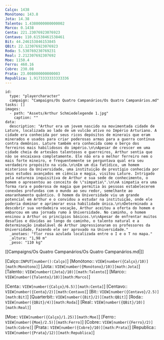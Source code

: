 ```yaml
---
Calço: 1438
Monótono: 143.8
Jota: 14.38
Talento: 1.4380000000000002
Marco: 0.1438
Centa: 221.23076923076923
Centavo: 110.61538461538461
Bit: 44.246153846153845
QBit: 22.123076923076923
Roda: 5.530769230769231
Real: 2.212307692307692
Moe: 1150.4
Ferro: 460.16
Cobre: 230.08
Prata: 23.008000000000003
Republica: 1.9173333333333336
---
```


```RpgManager4
id: 
  type: "playercharacter"
  campaign: "Campaigns/Os Quatro Campanários/Os Quatro Campanários.md"
tasks: []
images: 
  - path: "Assets/Arthur Schmiedelegende 1.jpg"
    caption: ""
data: 
  description: "Arthur era um jovem nascido na movimentada cidade de Lature, localizada ao lado de um vulcão ativo no Império Arturiano. A cidade era conhecida por seus ricos depósitos de minerais que eram minerados e usados para criar poderosas armas para a guerra contínua contra demônios. Lature também era conhecida como o berço dos ferreiros mais habilidosos do império.\n\nApesar de crescer em uma cidade cheia de artesãos talentosos e guerreiros, Arthur sentia que não se encaixava completamente. Ele não era o melhor ferreiro nem o mais forte mineiro, e frequentemente se perguntava qual era seu verdadeiro propósito na vida.\n\nEm um dia fatídico, um homem misterioso da Universidade, uma instituição de prestígio conhecida por seus estudos avançados em ciência e magia, visitou Lature. Intrigado pela natureza inquisitiva de Arthur e sua sede de conhecimento, o homem o apresentou ao conceito de \"simpatia\".\n\nA simpatia era uma forma rara e poderosa de magia que permitia às pessoas estabelecerem conexões profundas com o mundo ao seu redor, semelhante ao emaranhamento quântico. O homem da Universidade viu um grande potencial em Arthur e o convidou a estudar na instituição, onde ele poderia dominar e aprimorar essa habilidade única.\n\nDeterminado a descobrir sua verdadeira vocação, Arthur aceitou a oferta do homem e embarcou em uma jornada rumo à Universidade. No caminho, o homem ensinou a Arthur os princípios básicos.\n\nApesar de enfrentar muitos desafios e dúvidas ao longo do caminho, o talento natural e a determinação inabalável de Arthur impressionaram os professores da Universidade, Fazendo ele ser aprovado na Universidade."
  _anotaes: "flor rosa azulada localizada entre o I e o T no mapa."
  _altura: "1,98 m"
  _peso: "110 kg"
```

[[Campaigns/Os Quatro Campanários/Os Quatro Campanários.md|]]

[Calço::`INPUT[number():Calço]`]
[Monótono:: `VIEW[number({Calço}/10)][math:Monótono]`]
[Jota:: `VIEW[number({Monótono}/10)][math:Jota]`]
[Talento:: `VIEW[number({Jota}/10)][math:Talento]`]
[Marco:: `VIEW[number({Talento}/10)][math:Marco]`]

[Centa:: `VIEW[number({Calço}/6.5)][math:Centa]`]
[Centavo:: `VIEW[number({Centa}/2)][math:Centavo]`]
[Bit:: `VIEW[number({Centavo}/2.5)][math:Bit]`]
[Quarterbit:: `VIEW[number({Bit}/2)][math:QBit]`]
[Roda:: `VIEW[number({QBit}/4)][math:Roda]`]
[Real:: `VIEW[number({QBit}/10)][math:Real]`]

[Moe:: `VIEW[number({Calço}/1.25)][math:Moe]`]
[Ferro:: `VIEW[number({Moe}/2.5)][math:Ferro]`]
[Cobre:: `VIEW[number({Ferro}/2)][math:Cobre]`]
[Prata:: `VIEW[number({Cobre}/10)][math:Prata]`]
[Republica:: `VIEW[number({Prata}/12)][math:Republica]`]